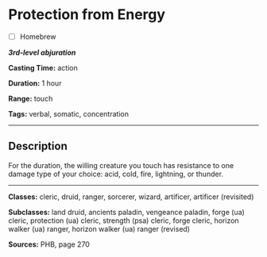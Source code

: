 # Protection from Energy

- [ ] Homebrew

***3rd-level abjuration***

**Casting Time:** action

**Duration:** 1 hour

**Range:** touch

**Tags:** verbal, somatic, concentration

---

## Description
For the duration, the willing creature you touch has resistance to one damage type of your choice: acid, cold, fire, lightning, or thunder.

---

**Classes:** cleric, druid, ranger, sorcerer, wizard, artificer, artificer (revisited)

**Subclasses:** land druid, ancients paladin, vengeance paladin, forge (ua) cleric, protection (ua) cleric, strength (psa) cleric, forge cleric, horizon walker (ua) ranger, horizon walker (ua) ranger (revised)

**Sources:** PHB, page 270
